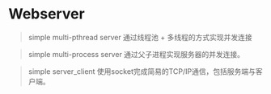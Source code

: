 # Webserver

> simple multi-pthread server
通过线程池 + 多线程的方式实现并发连接

> simple multi-process server
通过父子进程实现服务器的并发连接。

> simple server_client 
使用socket完成简易的TCP/IP通信，包括服务端与客户端。
